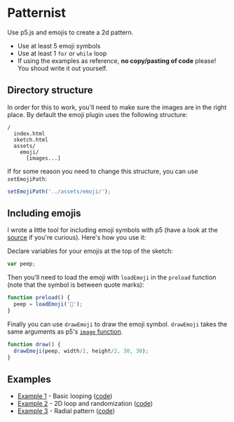 Patternist
==========

Use p5.js and emojis to create a 2d pattern.

* Use at least 5 emoji symbols
* Use at least 1 `for` or `while` loop
* If using the examples as reference, **no copy/pasting of code** please! You shoud write it out yourself.


Directory structure
-------------------

In order for this to work, you'll need to make sure the images are in the right place. By default the emoji plugin uses the following structure:

```
/
  index.html
  sketch.html
  assets/
    emoji/
      [images...]

```

If for some reason you need to change this structure, you can use `setEmojiPath`:

```js
setEmojiPath('../assets/emoji/');
```

Including emojis
----------------

I wrote a little tool for including emoji symbols with p5 (have a look at the [source](libraries/p5.emoji.js) if you're curious). Here's how you use it:


Declare variables for your emojis at the top of the sketch:

```js
var peep;
```

Then you'll need to load the emoji with `loadEmoji` in the `preload` function (note that the symbol is between quote marks):

```js
function preload() {
  peep = loadEmoji('🐥');
}
```

Finally you can use `drawEmoji` to draw the emoji symbol. `drawEmoji` takes the same arguments as p5's [`image` function](http://p5js.org/reference/#/p5/image).


```js
function draw() {
  drawEmoji(peep, width/2, height/2, 30, 30);
}
```

Examples
---------

* [Example 1](https://amd-rutgers.github.io/patternist/example-1/) - Basic looping ([code](example-1/sketch.js))
* [Example 2](https://amd-rutgers.github.io/patternist/example-2/) - 2D loop and randomization ([code](example-2/sketch.js))
* [Example 3](https://amd-rutgers.github.io/patternist/example-2/) - Radial pattern ([code](example-3/sketch.js))